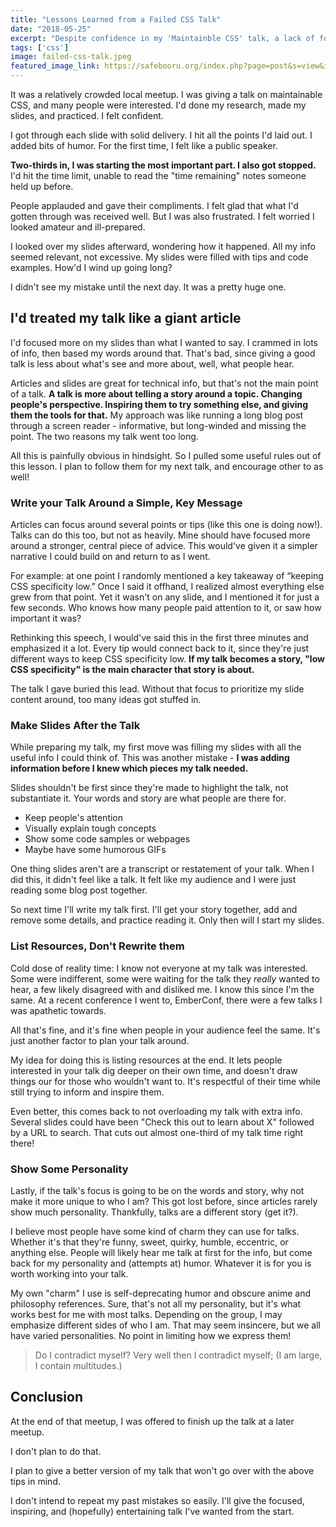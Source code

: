 ```yaml
---
title: "Lessons Learned from a Failed CSS Talk"
date: "2018-05-25"
excerpt: "Despite confidence in my 'Maintainble CSS' talk, a lack of focus made it go long. Here's how I don't plan to repeat those mistakes."
tags: ['css']
image: failed-css-talk.jpeg
featured_image_link: https://safebooru.org/index.php?page=post&s=view&id=2975149
---
```

It was a relatively crowded local meetup. I was giving a talk on maintainable CSS, and many people were interested. I'd done my research, made my slides, and practiced. I felt confident.

I got through each slide with solid delivery. I hit all the points I'd laid out. I added bits of humor. For the first time, I felt like a public speaker.

**Two-thirds in, I was starting the most important part. I also got stopped.** I'd hit the time limit, unable to read the "time remaining" notes someone held up before.

People applauded and gave their compliments. I felt glad that what I'd gotten through was received well. But I was also frustrated. I felt worried I looked amateur and ill-prepared.

I looked over my slides afterward, wondering how it happened. All my info seemed relevant, not excessive. My slides were filled with tips and code examples. How'd I wind up going long?

I didn't see my mistake until the next day. It was a pretty huge one.

## I'd treated my talk like a giant article

I'd focused more on my slides than what I wanted to say. I crammed in lots of info, then based my words around that. That's bad, since giving a good talk is less about what's see and more about, well, what people hear.

Articles and slides are great for technical info, but that's not the main point of a talk. **A talk is more about telling a story around a topic. Changing people's perspective. Inspiring them to try something else, and giving them the tools for that.** My approach was like running a long blog post through a screen reader - informative, but long-winded and missing the point. The two reasons my talk went too long.

All this is painfully obvious in hindsight. So I pulled some useful rules out of this lesson. I plan to follow them for my next talk, and encourage other to as well!


### Write your Talk Around a Simple, Key Message

Articles can focus around several points or tips (like this one is doing now!). Talks can do this too, but not as heavily. Mine should have focused more around a stronger, central piece of advice. This would've given it a simpler narrative I could build on and return to as I went.

For example: at one point I randomly mentioned a key takeaway of “keeping CSS specificity low.” Once I said it offhand, I realized almost everything else grew from that point. Yet it wasn't on any slide, and I mentioned it for just a few seconds. Who knows how many people paid attention to it, or saw how important it was?

Rethinking this speech, I would've said this in the first three minutes and emphasized it a lot. Every tip would connect back to it, since they're just different ways to keep CSS specificity low. **If my talk becomes a story, "low CSS specificity" is the main character that story is about.**

The talk I gave buried this lead. Without that focus to prioritize my slide content around, too many ideas got stuffed in.

### Make Slides After the Talk

While preparing my talk, my first move was filling my slides with all the useful info I could think of. This was another mistake - **I was adding information before I knew which pieces my talk needed.**

Slides shouldn't be first since they're made to highlight the talk, not substantiate it. Your words and story are what people are there for.

* Keep people's attention
* Visually explain tough concepts
* Show some code samples or webpages
* Maybe have some humorous GIFs

One thing slides aren't are a transcript or restatement of your talk. When I did this, it didn't feel like a talk. It felt like my audience and I were just reading some blog post together.

So next time I'll write my talk first. I'll get your story together, add and remove some details, and practice reading it. Only then will I start my slides.

### List Resources, Don't Rewrite them

Cold dose of reality time: I know not everyone at my talk was interested. Some were indifferent, some were waiting for the talk they _really_ wanted to hear, a few likely disagreed with and disliked me. I know this since I'm the same. At a recent conference I went to, EmberConf, there were a few talks I was apathetic towards.

All that's fine, and it's fine when people in your audience feel the same. It's just another factor to plan your talk around.

My idea for doing this is listing resources at the end. It lets people interested in your talk dig deeper on their own time, and doesn't draw things our for those who wouldn't want to. It's respectful of their time while still trying to inform and inspire them.

Even better, this comes back to not overloading my talk with extra info. Several slides could have been "Check this out to learn about X" followed by a URL to search. That cuts out almost one-third of my talk time right there!

### Show Some Personality

Lastly, if the talk's focus is going to be on the words and story, why not make it more unique to who I am? This got lost before, since articles rarely show much personality. Thankfully, talks are a different story (get it?).

I believe most people have some kind of charm they can use for talks. Whether it's that they're funny, sweet, quirky, humble, eccentric, or anything else. People will likely hear me talk at first for the info, but come back for my personality and (attempts at) humor. Whatever it is for you is worth working into your talk.

My own "charm" I use is self-deprecating humor and obscure anime and philosophy references. Sure, that's not all my personality, but it's what works best for me with most talks. Depending on the group, I may emphasize different sides of who I am. That may seem insincere, but we all have varied personalities. No point in limiting how we express them!

> Do I contradict myself?
> Very well then I contradict myself;
> (I am large, I contain multitudes.)
## Conclusion

At the end of that meetup, I was offered to finish up the talk at a later meetup.

I don't plan to do that.

I plan to give a better version of my talk that won't go over with the above tips in mind.

I don't intend to repeat my past mistakes so easily. I'll give the focused, inspiring, and (hopefully) entertaining talk I've wanted from the start.
